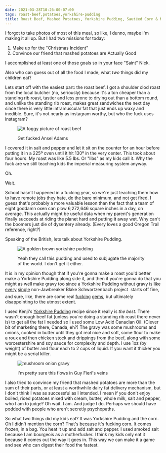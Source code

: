 ```yaml
---
date: 2021-03-28T10:26:00-07:00
tags: roast-beef,potatoes,yorkshire-pudding
title: Roast Beef, Mashed Potatoes, Yorkshire Pudding, Sautéed Corn & Mushroom-Onion Gravy
---
```


I forgot to take photos of most of this meal, so like, I dunno, maybe I'm making it all up.  But I had two missions for today:

1. Make up for the "Christmas Incident"
2. Convince our friend that mashed potatoes are Actually Good

I accomplished at least one of those goals so in your face "Saint" Nick.

Also who can guess out of all the food I made, what _two_ things did my children eat?

Lets start off with the easiest part: the roast beef. I got a shoulder clod roast from the local butcher (no, seriously) because it's a ton cheaper than a standing rib roast, tastier and less prone to drying out than a bottom round, and unlike the standing rib roast, makes great sandwiches the next day since there is very little intramuscular fat that just ends up waxy and inedible. Sure, it's not nearly as instagram worthy, but who the fuck uses instagram? 

<figure>

![A foggy picture of roast beef](roast_beef.jpg)

<figcaption>Get fucked Ansel Adams</figcapture>
</figure>

I covered it in salt and pepper and let it sit on the counter for an hour before putting it in a 225º oven until it hit 130º in the very center. This took about four hours. My roast was like 5.5 lbs. Or "libs" as my kids call it. Why the fuck are we still teaching kids the imperial measuring system anyway. 

Oh. 

Wait. 

School hasn't happened in a fucking year, so we're just teaching them how to have remote jobs they hate, do the bare minimum, and not get fired. I guess that's probably a more valuable lesson than the fact that a team of eight goddamn oxen can plow 6,272,646 square inches in a day, on average. This actually might be useful data when my parent's generation finally succeeds at riding the planet hard and putting it away wet. Why can't the boomers just die of dysentery already. (Every loves a good Oregon Trail reference, right?)

Speaking of the British, lets talk about Yorkshire Pudding. 

<figure>

![A golden brown yorkshire pudding](roast_beef_yorkshire_pudding.jpg)

<figcaption>Yeah they call this pudding and used to subjugate the majority of the world. I don't get it either.</figcaption>
</figure>

It is in my opinion though that if you're gonna make a roast you'd better make a Yorkshire Pudding along side it, and then if you're gonna do that you might as well make gravy too since a Yorkshire Pudding without gravy is like [every](https://www.youtube.com/watch?v=hoMAHUVy6BA) [single](https://www.youtube.com/watch?v=VhGk_nQjAAo&list=PLcvLVGUXgyQVrFtnBSj5O5SDgktuODeXm&index=12) non-Jawbreaker Blake Schwartzenbach project &#151; starts off fine, and sure, like, there are some real [fucking](https://www.youtube.com/watch?v=Qg4xRhLPofA&list=PLTxQqf96P-qtAw_MDnwt1U1Lpzuyrg_DY&index=9) [gems](https://www.youtube.com/watch?v=5aFpPiRt_Mo), but ultimately disappointing to the utmost extent. 

I used Kenji's [Yorkshire Pudding](https://www.seriouseats.com/recipes/2015/12/the-best-yorkshire-pudding-popover-recipe.html) recipe since it really is _the best_. There wasn't enough beef fat (unless you're doing a standing rib roast there never is) to get all the fat I needed so I used some Low Acid Canadian Oil. (Clever bit of marketing there, Canada, eh?) The gravy was some mushrooms and onions, cooked in butter until they got real nice and soft, some flour to make a roux and then chicken stock and drippings from the beef, along with some worcestershire and soy sauce for complexity and depth. I use 1oz (by weight) of butter and flour each to 2 cups of liquid. If you want it thicker you might be a serial killer.

<figure>

![mushroom onion gravy](roast_beef_gravy.jpg)

<figcaption>I'm pretty sure this flows in Guy Fieri's veins</figcaption>
</figure>

I also tried to convince my friend that mashed potatoes are more than the sum of their parts, or at least a worthwhile dairy fat delivery mechanism, but I don't think I was as successful as I intended. I mean if you don't enjoy boiled, riced potatoes mixed with cream, butter, whole milk, salt and pepper, who I am to judge? Oh wait. I am. And judge I do. Perhaps we should have podded with people who aren't secretly psychopaths.

So what two things did my kids eat?  It was Yorkshire Pudding and the corn. Oh I didn't mention the corn? That's because it's fucking corn. It comes frozen, in a bag. You heat it up and add salt and pepper. I used smoked salt because I am bourgeois as a motherfucker. I think my kids only eat it because it comes out the way it goes in. This way we can make it a game and see who can digest their food the fastest. 
